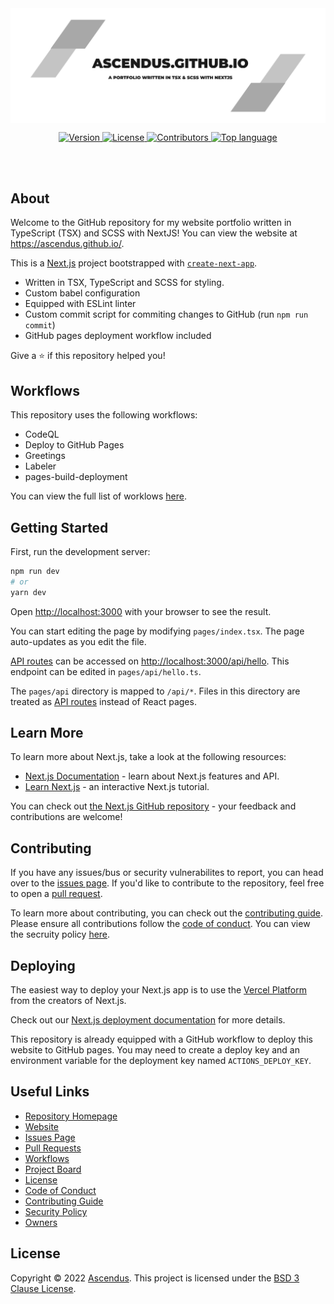 <a href="https://github.com/Ascendus/ascendus.github.io">
    <img src="public/assets/img/aWjN7gDOFWzazRaKp8QK.svg" align="center">
</a>

<p align="center">
    <a href="https://github.com/Ascendus/ascendus.github.io/releases" target="_blank">
        <img alt="Version" src="https://img.shields.io/github/v/release/Ascendus/ascendus.github.io?color=blue&logo=github&style=for-the-badge" />
    </a>
    <a href="https://github.com/Ascendus/ascendus.github.io/blob/main/LICENSE" target="_blank">
        <img alt="License" src="https://img.shields.io/github/license/Ascendus/ascendus.github.io?style=for-the-badge&logo=github" />
    </a>
    <a href="https://github.com/Ascendus/ascendus.github.io/contributors" target="_blank">
        <img alt="Contributors" src="https://img.shields.io/github/contributors/Ascendus/ascendus.github.io?style=for-the-badge&logo=github">
    </a>
    <a href="https://github.com/Ascendus/ascendus.github.io/search?l=TSX" target="_blank">
        <img alt="Top language" src="https://img.shields.io/github/languages/top/Ascendus/ascendus.github.io?style=for-the-badge&logo=github">
    </a>
</p>

<br />
<br />

## About
Welcome to the GitHub repository for my website portfolio written in TypeScript (TSX) and SCSS with NextJS! You can view the website at https://ascendus.github.io/.

This is a [Next.js](https://nextjs.org/) project bootstrapped with [`create-next-app`](https://github.com/vercel/next.js/tree/canary/packages/create-next-app).

* Written in TSX, TypeScript and SCSS for styling.
* Custom babel configuration
* Equipped with ESLint linter
* Custom commit script for commiting changes to GitHub (run `npm run commit`)
* GitHub pages deployment workflow included

Give a ⭐ if this repository helped you!

## Workflows
This repository uses the following workflows:
* CodeQL
* Deploy to GitHub Pages
* Greetings
* Labeler
* pages-build-deployment

You can view the full list of worklows [here](https://github.com/Ascendus/ascendus.github.io/actions).

## Getting Started
First, run the development server:

```bash
npm run dev
# or
yarn dev
```

Open [http://localhost:3000](http://localhost:3000) with your browser to see the result.

You can start editing the page by modifying `pages/index.tsx`. The page auto-updates as you edit the file.

[API routes](https://nextjs.org/docs/api-routes/introduction) can be accessed on [http://localhost:3000/api/hello](http://localhost:3000/api/hello). This endpoint can be edited in `pages/api/hello.ts`.

The `pages/api` directory is mapped to `/api/*`. Files in this directory are treated as [API routes](https://nextjs.org/docs/api-routes/introduction) instead of React pages.

## Learn More
To learn more about Next.js, take a look at the following resources:

- [Next.js Documentation](https://nextjs.org/docs) - learn about Next.js features and API.
- [Learn Next.js](https://nextjs.org/learn) - an interactive Next.js tutorial.

You can check out [the Next.js GitHub repository](https://github.com/vercel/next.js/) - your feedback and contributions are welcome!    

## Contributing
If you have any issues/bus or security vulnerabilites to report, you can head over to the [issues page](https://github.com/Ascendus/ascendus.github.io/issues).
If you'd like to contribute to the repository, feel free to open a [pull request](https://github.com/Ascendus/ascendus.github.io/pulls).

To learn more about contributing, you can check out the [contributing guide](https://github.com/Ascendus/ascendus.github.io/blob/main/.github/CONTRIBUTING.md). Please ensure all contributions follow the [code of conduct](https://github.com/Ascendus/ascendus.github.io/blob/main/.github/CODE_OF_CONDUCT.md). You can view the secruity policy [here](https://github.com/Ascendus/ascendus.github.io/blob/main/.github/SECURITY.md).

## Deploying
The easiest way to deploy your Next.js app is to use the [Vercel Platform](https://vercel.com/new?utm_medium=default-template&filter=next.js&utm_source=create-next-app&utm_campaign=create-next-app-readme) from the creators of Next.js.

Check out our [Next.js deployment documentation](https://nextjs.org/docs/deployment) for more details.

This repository is already equipped with a GitHub workflow to deploy this website to GitHub pages. You may need to create a deploy key and an environment variable for the deployment key named `ACTIONS_DEPLOY_KEY`.

## Useful Links
* [Repository Homepage](https://github.com/Ascendus/ascendus.github.io)
* [Website](https://ascendus.github.io)
* [Issues Page](https://github.com/Ascendus/ascendus.github.io/issues)
* [Pull Requests](https://github.com/Ascendus/ascendus.github.io/pulls)
* [Workflows](https://github.com/Ascendus/ascendus.github.io/actions)
* [Project Board](https://github.com/users/Ascendus/projects/1)
* [License](https://github.com/Ascendus/ascendus.github.io/blob/main/LICENSE)
* [Code of Conduct](https://github.com/Ascendus/ascendus.github.io/blob/main/.github/CODE_OF_CONDUCT.md)
* [Contributing Guide](https://github.com/Ascendus/ascendus.github.io/blob/main/.github/CONTRIBUTING.md)
* [Security Policy](https://github.com/Ascendus/ascendus.github.io/blob/main/.github/SECURITY.md)
* [Owners](https://github.com/Ascendus/ascendus.github.io/blob/main/.github/CODEOWNERS)

## License
Copyright © 2022 [Ascendus](https://github.com/Ascendus).
This project is licensed under the [BSD 3 Clause License](https://github.com/Ascendus/ascendus.github.io/blob/main/LICENSE).